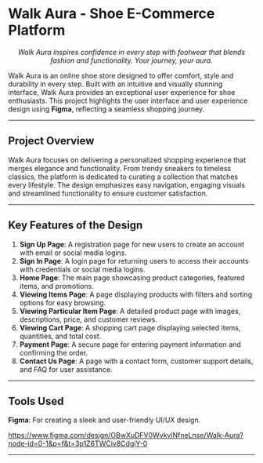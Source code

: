 # Walk Aura - Shoe E-Commerce Platform  

_<p align="center">Walk Aura inspires confidence in every step with footwear that blends fashion and functionality. Your journey, your aura.</p>_

Walk Aura is an online shoe store designed to offer comfort, style and durability in every step. Built with an intuitive and visually stunning interface, Walk Aura provides an exceptional user experience for shoe enthusiasts. This project highlights the user interface and user experience design using **Figma**, reflecting a seamless shopping journey.

---

## Project Overview  

Walk Aura focuses on delivering a personalized shopping experience that merges elegance and functionality. From trendy sneakers to timeless classics, the platform is dedicated to curating a collection that matches every lifestyle. The design emphasizes easy navigation, engaging visuals and streamlined functionality to ensure customer satisfaction.

---

## Key Features of the Design  

1. **Sign Up Page**:
   A registration page for new users to create an account with email or social media logins.
2. **Sign In Page**: A login page for returning users to access their accounts with credentials or social media logins.
4. **Home Page**: The main page showcasing product categories, featured items, and promotions.
5. **Viewing Items Page**: A page displaying products with filters and sorting options for easy browsing.
6. **Viewing Particular Item Page**: A detailed product page with images, descriptions, price, and customer reviews.
7. **Viewing Cart Page**: A shopping cart page displaying selected items, quantities, and total cost.
8. **Payment Page**: A secure page for entering payment information and confirming the order.
9. **Contact Us Page**: A page with a contact form, customer support details, and FAQ for user assistance.

---

## Tools Used  

**Figma**: For creating a sleek and user-friendly UI/UX design.
  
https://www.figma.com/design/OBwXuDFV0WvkvlNfneLnse/Walk-Aura?node-id=0-1&p=f&t=3p1Z6TWCiv8CdgiY-0

---





